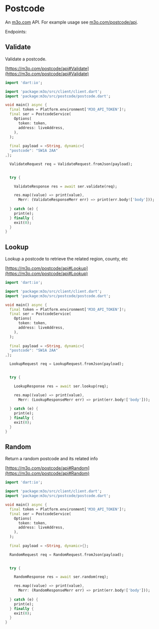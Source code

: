 # Postcode

An [m3o.com](https://m3o.com) API. For example usage see [m3o.com/postcode/api](https://m3o.com/postcode/api).

Endpoints:

## Validate

Validate a postcode.


[https://m3o.com/postcode/api#Validate](https://m3o.com/postcode/api#Validate)

```dart
import 'dart:io';

import 'package:m3o/src/client/client.dart';
import 'package:m3o/src/postcode/postcode.dart';

void main() async {
  final token = Platform.environment['M3O_API_TOKEN']!;
  final ser = PostcodeService(
    Options(
      token: token,
      address: liveAddress,
    ),
  );
 
  final payload = <String, dynamic>{
  "postcode": "SW1A 2AA"
,};

  ValidateRequest req = ValidateRequest.fromJson(payload);

  
  try {

	ValidateResponse res = await ser.validate(req);

    res.map((value) => print(value),
	  Merr: (ValidateResponseMerr err) => print(err.body!['body']));	
  
  } catch (e) {
    print(e);
  } finally {
    exit(0);
  }
}
```
## Lookup

Lookup a postcode to retrieve the related region, county, etc


[https://m3o.com/postcode/api#Lookup](https://m3o.com/postcode/api#Lookup)

```dart
import 'dart:io';

import 'package:m3o/src/client/client.dart';
import 'package:m3o/src/postcode/postcode.dart';

void main() async {
  final token = Platform.environment['M3O_API_TOKEN']!;
  final ser = PostcodeService(
    Options(
      token: token,
      address: liveAddress,
    ),
  );
 
  final payload = <String, dynamic>{
  "postcode": "SW1A 2AA"
,};

  LookupRequest req = LookupRequest.fromJson(payload);

  
  try {

	LookupResponse res = await ser.lookup(req);

    res.map((value) => print(value),
	  Merr: (LookupResponseMerr err) => print(err.body!['body']));	
  
  } catch (e) {
    print(e);
  } finally {
    exit(0);
  }
}
```
## Random

Return a random postcode and its related info


[https://m3o.com/postcode/api#Random](https://m3o.com/postcode/api#Random)

```dart
import 'dart:io';

import 'package:m3o/src/client/client.dart';
import 'package:m3o/src/postcode/postcode.dart';

void main() async {
  final token = Platform.environment['M3O_API_TOKEN']!;
  final ser = PostcodeService(
    Options(
      token: token,
      address: liveAddress,
    ),
  );
 
  final payload = <String, dynamic>{};

  RandomRequest req = RandomRequest.fromJson(payload);

  
  try {

	RandomResponse res = await ser.random(req);

    res.map((value) => print(value),
	  Merr: (RandomResponseMerr err) => print(err.body!['body']));	
  
  } catch (e) {
    print(e);
  } finally {
    exit(0);
  }
}
```
